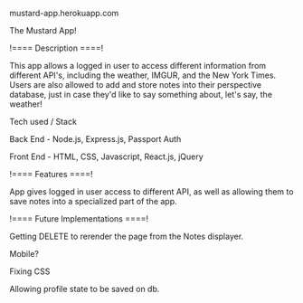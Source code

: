 mustard-app.herokuapp.com

The Mustard App!

!==== Description ====!

This app allows a logged in user to access different information from different API's, including the weather, IMGUR, and the New York Times. Users are also allowed to add and store notes into their perspective database, just in case they'd like to say something about, let's say, the weather!

Tech used / Stack

Back End -
Node.js, Express.js, Passport Auth

Front End - HTML, CSS, Javascript, React.js, jQuery

!==== Features ====!

App gives logged in user access to different API, as well as allowing them to save notes into a specialized part of the app.

!==== Future Implementations ====!

Getting DELETE to rerender the page from the Notes displayer.

Mobile?

Fixing CSS

Allowing profile state to be saved on db.
